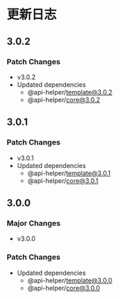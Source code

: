# 更新日志

## 3.0.2

### Patch Changes

- v3.0.2
- Updated dependencies
  - @api-helper/template@3.0.2
  - @api-helper/core@3.0.2

## 3.0.1

### Patch Changes

- v3.0.1
- Updated dependencies
  - @api-helper/template@3.0.1
  - @api-helper/core@3.0.1

## 3.0.0

### Major Changes

- v3.0.0

### Patch Changes

- Updated dependencies
  - @api-helper/template@3.0.0
  - @api-helper/core@3.0.0
